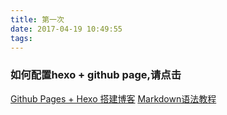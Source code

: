 ```yaml
---
title: 第一次
date: 2017-04-19 10:49:55
tags:
---
```


### 如何配置hexo + github page,请点击
[Github Pages + Hexo 搭建博客](https://fzy-line.github.io/2016/11/30/Github-Pages-Hexo%E6%90%AD%E5%BB%BA%E5%8D%9A%E5%AE%A2%EF%BC%88%E4%B8%80%EF%BC%89/)
[Markdown语法教程](http://www.jianshu.com/p/075d7cac8fef)
